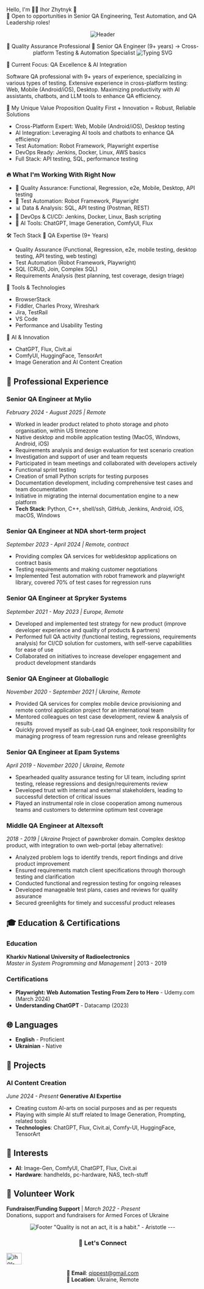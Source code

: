 Hello, I'm 👨‍💻 Ihor Zhytnyk 👋  
💬 Open to opportunities in Senior QA Engineering, Test Automation, and QA Leadership roles!
<div align="center">

<img src="https://capsule-render.vercel.app/api?type=waving&color=gradient&customColorList=12&height=300&section=header&text=Senior%20QA%20Engineer&fontSize=60&fontColor=fff&animation=fadeIn&fontAlignY=38&desc=9%2B%20Years%20Quality%20Assurance%20Experience%20%7C%20Cross-Platform%20Testing%20Expert&descAlignY=51&descAlign=center" alt="Header">

🚀 Quality Assurance Professional 🚀
Senior QA Engineer (9+ years) → Cross-platform Testing & Automation Specialist
<img src="https://readme-typing-svg.herokuapp.com?font=Fira+Code&pause=1000&color=F75C7E&center=true&vCenter=true&width=435&lines=Senior+QA+Engineer;Cross-platform+Expert;Test+Automation+Specialist;AI+Tools+Enthusiast;Always+Learning" alt="Typing SVG">
</div>

🎯 Current Focus: QA Excellence & AI Integration

Software QA professional with 9+ years of experience, specializing in various types of testing. Extensive experience in cross-platform testing: Web, Mobile (Android/iOS), Desktop. Maximizing productivity with AI assistants, chatbots, and LLM tools to enhance QA efficiency.

💼 My Unique Value Proposition
Quality First + Innovation = Robust, Reliable Solutions
- Cross-Platform Expert: Web, Mobile (Android/iOS), Desktop testing
- AI Integration: Leveraging AI tools and chatbots to enhance QA efficiency
- Test Automation: Robot Framework, Playwright expertise
- DevOps Ready: Jenkins, Docker, Linux, AWS basics
- Full Stack: API testing, SQL, performance testing

### 🔥 What I'm Working With Right Now
- 🧪 Quality Assurance: Functional, Regression, e2e, Mobile, Desktop, API testing
- 🤖 Test Automation: Robot Framework, Playwright
- 📊 Data & Analysis: SQL, API testing (Postman, REST)
- 🔧 DevOps & CI/CD: Jenkins, Docker, Linux, Bash scripting
- 🧠 AI Tools: ChatGPT, Image Generation, ComfyUI, Flux

🛠️ Tech Stack
🎯 QA Expertise (9+ Years)
- Quality Assurance (Functional, Regression, e2e, mobile testing, desktop testing, API testing, web testing)
- Test Automation (Robot Framework, Playwright)
- SQL (CRUD, Join, Complex SQL)
- Requirements Analysis (test planning, test coverage, design triage)

🔧 Tools & Technologies
- BrowserStack
- Fiddler, Charles Proxy, Wireshark
- Jira, TestRail
- VS Code
- Performance and Usability Testing

🤖 AI & Innovation
- ChatGPT, Flux, Civit.ai
- ComfyUI, HuggingFace, TensorArt
- Image Generation and AI Content Creation

## 💼 Professional Experience

### **Senior QA Engineer** at **Mylio** 
*February 2024 - August 2025 | Remote*
- Worked in leader product related to photo storage and photo organisation, within US timezone
- Native desktop and mobile application testing (MacOS, Windows, Android, iOS)
- Requirements analysis and design evaluation for test scenario creation
- Investigation and support of user and team requests
- Participated in team meetings and collaborated with developers actively
- Functional sprint testing
- Creation of small Python scripts for testing purposes
- Documentation development, including comprehensive test cases and team documentation
- Initiative in migrating the internal documentation engine to a new platform
- **Tech Stack**: Python, C++, shell/ssh, GitHub, Jenkins, Android, iOS, macOS, Windows

### **Senior QA Engineer** at **NDA short-term project**
*September 2023 - April 2024 | Remote, contract*
- Providing complex QA services for web\desktop applications on contract basis
- Testing requirements and making customer negotiations
- Implemented Test automation with robot framework and playwright library, covered 70% of test cases for regression runs

### **Senior QA Engineer** at **Spryker Systems**
*September 2021 - May 2023 | Europe, Remote*
- Developed and implemented test strategy for new product (improve developer experience and quality of products & partners)
- Performed full QA activity (functional testing, regressions, requirements analysis) for CI/CD solution for customers, with self-serve capabilities for ease of use
- Collaborated on initiatives to increase developer engagement and product development standards

### **Senior QA Engineer** at **Globallogic**
*November 2020 - September 2021 | Ukraine, Remote*
- Provided QA services for complex mobile device provisioning and remote control application project for an international team
- Mentored colleagues on test case development, review & analysis of results
- Quickly proved myself as sub-Lead QA engineer, took responsibility for managing progress of team regression runs and release greenlights

### **Senior QA Engineer** at **Epam Systems**
*April 2019 - November 2020 | Ukraine, Remote*
- Spearheaded quality assurance testing for UI team, including sprint testing, release regressions and design/requirements review
- Developed trust with internal and external stakeholders, leading to successful detection of critical issues
- Played an instrumental role in close cooperation among numerous teams and customers to determine optimum test coverage

### **Middle QA Engineer** at **Altexsoft**
*2018 - 2019 | Ukraine*
Project of pawnbroker domain. Complex desktop product, with integration to own web-portal (ebay alternative):
- Analyzed problem logs to identify trends, report findings and drive product improvement
- Ensured requirements match client specifications through thorough testing and clarification
- Conducted functional and regression testing for ongoing releases
- Developed manageable test plans, cases and reviews for quality assurance
- Secured greenlights for timely and successful product releases

## 🎓 Education & Certifications

### **Education**
**Kharkiv National University of Radioelectronics**  
*Master in System Programming and Management* | 2013 - 2019

### **Certifications**
- **Playwright: Web Automation Testing From Zero to Hero** - Udemy.com (March 2024)
- **Understanding ChatGPT** - Datacamp (2023)

## 🌐 Languages
- **English** - Proficient
- **Ukrainian** - Native

## 🚀 Projects

### **AI Content Creation** 
*June 2024 - Present*
**Generative AI Expertise**
- Creating custom AI-arts on social purposes and as per requests
- Playing with simple AI stuff related to Image Generation, Prompting, related tools
- **Technologies**: ChatGPT, Flux, Civit.ai, Comfy-UI, HuggingFace, TensorArt

## 🎯 Interests
- **AI**: Image-Gen, ComfyUI, ChatGPT, Flux, Civit.ai
- **Hardware**: handhelds, pc-hardware, NAS, tech-stuff

## 🤝 Volunteer Work
**Fundraiser/Funding Support** | *March 2022 - Present*  
Donations, support and fundraisers for Armed Forces of Ukraine


</div>
<div align="center">
<img src="https://capsule-render.vercel.app/api?type=waving&color=gradient&customColorList=12&height=100&section=footer" alt="Footer">
  "Quality is not an act, it is a habit." - Aristotle
---

### 🔗 Let's Connect
<p align="left">
<a href="https://www.linkedin.com/in/ihor-zhytnyk/" target="blank"><img align="center" src="https://raw.githubusercontent.com/rahuldkjain/github-profile-readme-generator/master/src/images/icons/Social/linked-in-alt.svg" alt="ihor-zhytnyk" height="30" width="40" /></a>
</p>

📧 **Email**: qippest@gmail.com  
📍 **Location**: Ukraine, Remote
</div>
